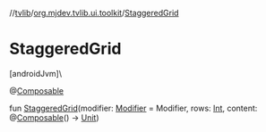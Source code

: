 //[tvlib](../../index.md)/[org.mjdev.tvlib.ui.toolkit](index.md)/[StaggeredGrid](-staggered-grid.md)

# StaggeredGrid

[androidJvm]\

@[Composable](https://developer.android.com/reference/kotlin/androidx/compose/runtime/Composable.html)

fun [StaggeredGrid](-staggered-grid.md)(modifier: [Modifier](https://developer.android.com/reference/kotlin/androidx/compose/ui/Modifier.html) = Modifier, rows: [Int](https://kotlinlang.org/api/latest/jvm/stdlib/kotlin/-int/index.html), content: @[Composable](https://developer.android.com/reference/kotlin/androidx/compose/runtime/Composable.html)() -&gt; [Unit](https://kotlinlang.org/api/latest/jvm/stdlib/kotlin/-unit/index.html))
